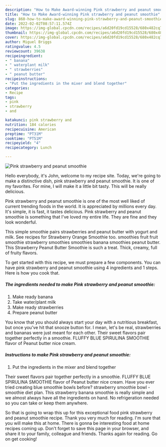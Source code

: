 ```yaml
---
description: "How to Make Award-winning Pink strawberry and peanut smoothie"
title: "How to Make Award-winning Pink strawberry and peanut smoothie"
slug: 860-how-to-make-award-winning-pink-strawberry-and-peanut-smoothie
date: 2022-02-02T08:57:11.574Z
image: https://img-global.cpcdn.com/recipes/a6d20fd19cd15528/680x482cq70/pink-strawberry-and-peanut-smoothie-recipe-main-photo.jpg
thumbnail: https://img-global.cpcdn.com/recipes/a6d20fd19cd15528/680x482cq70/pink-strawberry-and-peanut-smoothie-recipe-main-photo.jpg
cover: https://img-global.cpcdn.com/recipes/a6d20fd19cd15528/680x482cq70/pink-strawberry-and-peanut-smoothie-recipe-main-photo.jpg
author: Miguel Briggs
ratingvalue: 4.5
reviewcount: 39638
recipeingredient:
- " banana"
- " waterplant milk"
- " strawberries"
- " peanut butter"
recipeinstructions:
- "Put the ingredients in the mixer and blend together"
categories:
- Recipe
tags:
- pink
- strawberry
- and

katakunci: pink strawberry and 
nutrition: 184 calories
recipecuisine: American
preptime: "PT31M"
cooktime: "PT51M"
recipeyield: "4"
recipecategory: Lunch

---
```



![Pink strawberry and peanut smoothie](https://img-global.cpcdn.com/recipes/a6d20fd19cd15528/680x482cq70/pink-strawberry-and-peanut-smoothie-recipe-main-photo.jpg)

Hello everybody, it's John, welcome to my recipe site. Today, we're going to make a distinctive dish, pink strawberry and peanut smoothie. It is one of my favorites. For mine, I will make it a little bit tasty. This will be really delicious.

Pink strawberry and peanut smoothie is one of the most well liked of current trending foods in the world. It is appreciated by millions every day. It's simple, it is fast, it tastes delicious. Pink strawberry and peanut smoothie is something that I've loved my entire life. They are fine and they look wonderful.

This simple smoothie pairs strawberries and peanut butter with yogurt and milk. See recipes for Strawberry Orange Smoothie too. smoothies fruit fruit smoothie strawberry smoothies smoothies banana smoothies peanut butter. This Strawberry Peanut Butter Smoothie is such a treat. Thick, creamy, full of fruity flavors.


To get started with this recipe, we must prepare a few components. You can have pink strawberry and peanut smoothie using 4 ingredients and 1 steps. Here is how you cook that.

<!--inarticleads1-->

##### The ingredients needed to make Pink strawberry and peanut smoothie:

1. Make ready  banana
1. Take  water/plant milk
1. Make ready  strawberries
1. Prepare  peanut butter


You know that you should always start your day with a nutritious breakfast, but once you&#39;ve hit that snooze button for. I mean, let&#39;s be real, strawberries and bananas were just meant for each other. Their sweet flavors pair together perfectly in a smoothie. FLUFFY BLUE SPIRULINA SMOOTHIE flavor of Peanut butter nice cream. 

<!--inarticleads2-->

##### Instructions to make Pink strawberry and peanut smoothie:

1. Put the ingredients in the mixer and blend together


Their sweet flavors pair together perfectly in a smoothie. FLUFFY BLUE SPIRULINA SMOOTHIE flavor of Peanut butter nice cream. Have you ever tried creating blue smoothie bowls before? strawberry smoothie bowl - smoothie diet plan. This strawberry banana smoothie is really simple and we almost always have all the ingredients on hand. No refrigeration needed so you can take or keep them anywhere. 

So that is going to wrap this up for this exceptional food pink strawberry and peanut smoothie recipe. Thank you very much for reading. I'm sure that you will make this at home. There is gonna be interesting food at home recipes coming up. Don't forget to save this page in your browser, and share it to your family, colleague and friends. Thanks again for reading. Go on get cooking!
